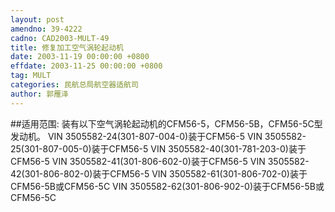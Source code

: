 ```yaml
---
layout: post
amendno: 39-4222
cadno: CAD2003-MULT-49
title: 修复加工空气涡轮起动机
date: 2003-11-19 00:00:00 +0800
effdate: 2003-11-25 00:00:00 +0800
tag: MULT
categories: 民航总局航空器适航司
author: 郭雁泽
---
```


##适用范围:
装有以下空气涡轮起动机的CFM56-5，CFM56-5B，CFM56-5C型发动机。
VIN 3505582-24(301-807-004-0)装于CFM56-5
VIN 3505582-25(301-807-005-0)装于CFM56-5
VIN 3505582-40(301-781-203-0)装于CFM56-5
VIN 3505582-41(301-806-602-0)装于CFM56-5
VIN 3505582-42(301-806-802-0)装于CFM56-5
VIN 3505582-61(301-806-702-0)装于CFM56-5B或CFM56-5C
VIN 3505582-62(301-806-902-0)装于CFM56-5B或CFM56-5C

